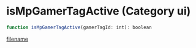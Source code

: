 # isMpGamerTagActive (Category ui)

```js
function isMpGamerTagActive(gamerTagId: int): boolean
```

[filename](isMpGamerTagActive_m.md ':include')